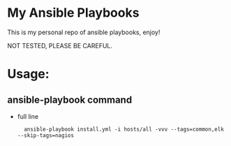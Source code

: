 # My Ansible Playbooks

This is my personal repo of ansible playbooks, enjoy!

NOT TESTED, PLEASE BE CAREFUL.

# Usage:

## ansible-playbook command

* full line

        ansible-playbook install.yml -i hosts/all -vvv --tags=common,elk --skip-tags=nagios
